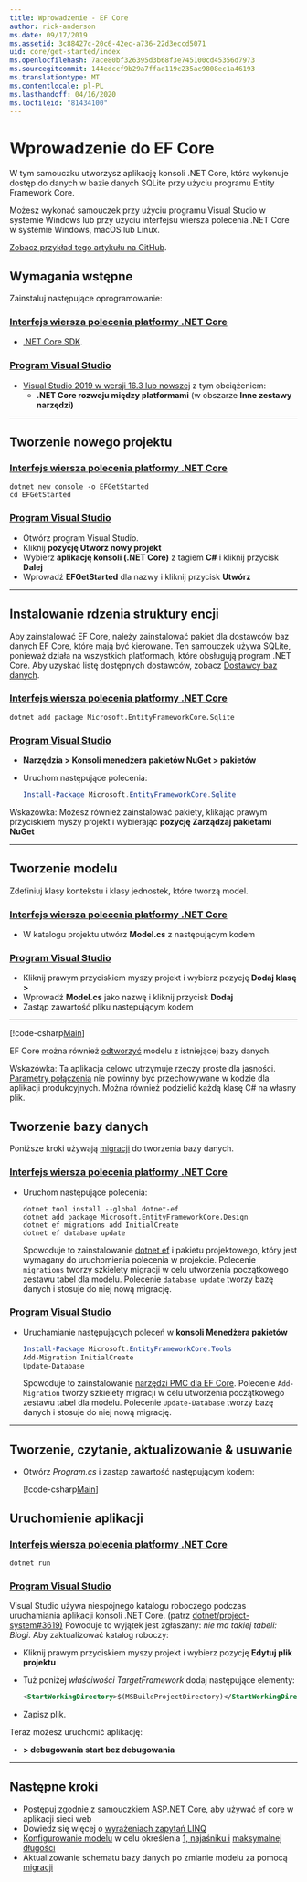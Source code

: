 ```yaml
---
title: Wprowadzenie - EF Core
author: rick-anderson
ms.date: 09/17/2019
ms.assetid: 3c88427c-20c6-42ec-a736-22d3eccd5071
uid: core/get-started/index
ms.openlocfilehash: 7ace80bf326395d3b68f3e745100cd45356d7973
ms.sourcegitcommit: 144edccf9b29a7ffad119c235ac9808ec1a46193
ms.translationtype: MT
ms.contentlocale: pl-PL
ms.lasthandoff: 04/16/2020
ms.locfileid: "81434100"
---
```

# <a name="getting-started-with-ef-core"></a>Wprowadzenie do EF Core

W tym samouczku utworzysz aplikację konsoli .NET Core, która wykonuje dostęp do danych w bazie danych SQLite przy użyciu programu Entity Framework Core.

Możesz wykonać samouczek przy użyciu programu Visual Studio w systemie Windows lub przy użyciu interfejsu wiersza polecenia .NET Core w systemie Windows, macOS lub Linux.

[Zobacz przykład tego artykułu na GitHub](https://github.com/dotnet/EntityFramework.Docs/tree/master/samples/core/GetStarted).

## <a name="prerequisites"></a>Wymagania wstępne

Zainstaluj następujące oprogramowanie:

### <a name="net-core-cli"></a>[Interfejs wiersza polecenia platformy .NET Core](#tab/netcore-cli)

* [.NET Core SDK](https://www.microsoft.com/net/download/core).

### <a name="visual-studio"></a>[Program Visual Studio](#tab/visual-studio)

* [Visual Studio 2019 w wersji 16.3 lub nowszej](https://www.visualstudio.com/downloads/) z tym obciążeniem:
  * **.NET Core rozwoju między platformami** (w obszarze **Inne zestawy narzędzi)**

---

## <a name="create-a-new-project"></a>Tworzenie nowego projektu

### <a name="net-core-cli"></a>[Interfejs wiersza polecenia platformy .NET Core](#tab/netcore-cli)

```dotnetcli
dotnet new console -o EFGetStarted
cd EFGetStarted
```

### <a name="visual-studio"></a>[Program Visual Studio](#tab/visual-studio)

* Otwórz program Visual Studio.
* Kliknij **pozycję Utwórz nowy projekt**
* Wybierz **aplikację konsoli (.NET Core)** z tagiem **C#** i kliknij przycisk **Dalej**
* Wprowadź **EFGetStarted** dla nazwy i kliknij przycisk **Utwórz**

---

## <a name="install-entity-framework-core"></a>Instalowanie rdzenia struktury encji

Aby zainstalować EF Core, należy zainstalować pakiet dla dostawców baz danych EF Core, które mają być kierowane. Ten samouczek używa SQLite, ponieważ działa na wszystkich platformach, które obsługują program .NET Core. Aby uzyskać listę dostępnych dostawców, zobacz [Dostawcy baz danych](../providers/index.md).

### <a name="net-core-cli"></a>[Interfejs wiersza polecenia platformy .NET Core](#tab/netcore-cli)

```dotnetcli
dotnet add package Microsoft.EntityFrameworkCore.Sqlite
```

### <a name="visual-studio"></a>[Program Visual Studio](#tab/visual-studio)

* **Narzędzia > Konsoli menedżera pakietów NuGet > pakietów**
* Uruchom następujące polecenia:

  ``` PowerShell
  Install-Package Microsoft.EntityFrameworkCore.Sqlite
  ```

Wskazówka: Możesz również zainstalować pakiety, klikając prawym przyciskiem myszy projekt i wybierając **pozycję Zarządzaj pakietami NuGet**

---

## <a name="create-the-model"></a>Tworzenie modelu

Zdefiniuj klasy kontekstu i klasy jednostek, które tworzą model.

### <a name="net-core-cli"></a>[Interfejs wiersza polecenia platformy .NET Core](#tab/netcore-cli)

* W katalogu projektu utwórz **Model.cs** z następującym kodem

### <a name="visual-studio"></a>[Program Visual Studio](#tab/visual-studio)

* Kliknij prawym przyciskiem myszy projekt i wybierz pozycję **Dodaj klasę >**
* Wprowadź **Model.cs** jako nazwę i kliknij przycisk **Dodaj**
* Zastąp zawartość pliku następującym kodem

---

[!code-csharp[Main](../../../samples/core/GetStarted/Model.cs)]

EF Core można również [odtworzyć](../managing-schemas/scaffolding.md) modelu z istniejącej bazy danych.

Wskazówka: Ta aplikacja celowo utrzymuje rzeczy proste dla jasności. [Parametry połączenia](../miscellaneous/connection-strings.md) nie powinny być przechowywane w kodzie dla aplikacji produkcyjnych. Można również podzielić każdą klasę C# na własny plik.

## <a name="create-the-database"></a>Tworzenie bazy danych

Poniższe kroki używają [migracji](xref:core/managing-schemas/migrations/index) do tworzenia bazy danych.

### <a name="net-core-cli"></a>[Interfejs wiersza polecenia platformy .NET Core](#tab/netcore-cli)

* Uruchom następujące polecenia:

  ```dotnetcli
  dotnet tool install --global dotnet-ef
  dotnet add package Microsoft.EntityFrameworkCore.Design
  dotnet ef migrations add InitialCreate
  dotnet ef database update
  ```

  Spowoduje to zainstalowanie [dotnet ef](../miscellaneous/cli/dotnet.md) i pakietu projektowego, który jest wymagany do uruchomienia polecenia w projekcie. Polecenie `migrations` tworzy szkielety migracji w celu utworzenia początkowego zestawu tabel dla modelu. Polecenie `database update` tworzy bazę danych i stosuje do niej nową migrację.

### <a name="visual-studio"></a>[Program Visual Studio](#tab/visual-studio)

* Uruchamianie następujących poleceń w **konsoli Menedżera pakietów**

  ``` PowerShell
  Install-Package Microsoft.EntityFrameworkCore.Tools
  Add-Migration InitialCreate
  Update-Database
  ```

  Spowoduje to zainstalowanie [narzędzi PMC dla EF Core](../miscellaneous/cli/powershell.md). Polecenie `Add-Migration` tworzy szkielety migracji w celu utworzenia początkowego zestawu tabel dla modelu. Polecenie `Update-Database` tworzy bazę danych i stosuje do niej nową migrację.

---

## <a name="create-read-update--delete"></a>Tworzenie, czytanie, aktualizowanie & usuwanie

* Otwórz *Program.cs* i zastąp zawartość następującym kodem:

  [!code-csharp[Main](../../../samples/core/GetStarted/Program.cs)]

## <a name="run-the-app"></a>Uruchomienie aplikacji

### <a name="net-core-cli"></a>[Interfejs wiersza polecenia platformy .NET Core](#tab/netcore-cli)

```dotnetcli
dotnet run
```

### <a name="visual-studio"></a>[Program Visual Studio](#tab/visual-studio)

Visual Studio używa niespójnego katalogu roboczego podczas uruchamiania aplikacji konsoli .NET Core. (patrz [dotnet/project-system#3619)](https://github.com/dotnet/project-system/issues/3619) Powoduje to wyjątek jest zgłaszany: *nie ma takiej tabeli: Blogi*. Aby zaktualizować katalog roboczy:

* Kliknij prawym przyciskiem myszy projekt i wybierz pozycję **Edytuj plik projektu**
* Tuż poniżej *właściwości TargetFramework* dodaj następujące elementy:

  ``` XML
  <StartWorkingDirectory>$(MSBuildProjectDirectory)</StartWorkingDirectory>
  ```

* Zapisz plik.

Teraz możesz uruchomić aplikację:

* **> debugowania start bez debugowania**

---

## <a name="next-steps"></a>Następne kroki

* Postępuj zgodnie z [samouczkiem ASP.NET Core,](/aspnet/core/data/ef-rp/intro) aby używać ef core w aplikacji sieci web
* Dowiedz się więcej o [wyrażeniach zapytań LINQ](/dotnet/csharp/programming-guide/concepts/linq/basic-linq-query-operations)
* [Konfigurowanie modelu](xref:core/modeling/index) w celu określenia [1, najaśniku i](xref:core/modeling/entity-properties#required-and-optional-properties) [maksymalnej długości](xref:core/modeling/entity-properties#maximum-length)
* Aktualizowanie schematu bazy danych po zmianie modelu za pomocą [migracji](xref:core/managing-schemas/migrations/index)
